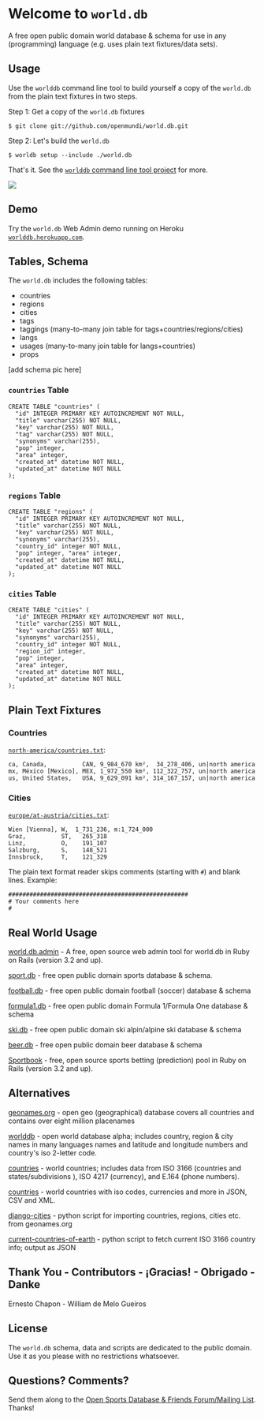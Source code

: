 # Welcome to `world.db`

A free open public domain world database & schema
for use in any (programming) language
(e.g. uses plain text fixtures/data sets).


## Usage

Use the `worlddb` command line tool to build yourself a copy of
the `world.db` from the plain text fixtures in two steps.

Step 1:  Get a copy of the `world.db` fixtures

    $ git clone git://github.com/openmundi/world.db.git

Step 2:  Let's build the `world.db`

    $ worldb setup --include ./world.db

That's it. See the [`worlddb` command line tool project](https://github.com/geraldb/world.db.ruby)
for more.


![](https://raw.github.com/openmundi/world.db/master/i/sqlitestudio.png)


## Demo

Try the `world.db` Web Admin demo running
on Heroku [`worlddb.herokuapp.com`](http://worlddb.herokuapp.com).

## Tables, Schema

The `world.db` includes the following tables:

* countries
* regions
* cities
* tags
* taggings (many-to-many join table for tags+countries/regions/cities)
* langs
* usages (many-to-many join table for langs+countries)
* props

[add schema pic here]

###  `countries` Table

    CREATE TABLE "countries" (
      "id" INTEGER PRIMARY KEY AUTOINCREMENT NOT NULL,
      "title" varchar(255) NOT NULL,
      "key" varchar(255) NOT NULL,
      "tag" varchar(255) NOT NULL,
      "synonyms" varchar(255),
      "pop" integer,
      "area" integer,
      "created_at" datetime NOT NULL,
      "updated_at" datetime NOT NULL
    );

###  `regions` Table

    CREATE TABLE "regions" (
      "id" INTEGER PRIMARY KEY AUTOINCREMENT NOT NULL,
      "title" varchar(255) NOT NULL,
      "key" varchar(255) NOT NULL,
      "synonyms" varchar(255),
      "country_id" integer NOT NULL,
      "pop" integer, "area" integer,
      "created_at" datetime NOT NULL,
      "updated_at" datetime NOT NULL
    );

###  `cities` Table

    CREATE TABLE "cities" (
      "id" INTEGER PRIMARY KEY AUTOINCREMENT NOT NULL,
      "title" varchar(255) NOT NULL,
      "key" varchar(255) NOT NULL,
      "synonyms" varchar(255),
      "country_id" integer NOT NULL,
      "region_id" integer,
      "pop" integer,
      "area" integer,
      "created_at" datetime NOT NULL,
      "updated_at" datetime NOT NULL
    );



## Plain Text Fixtures

### Countries

[`north-america/countries.txt`](https://github.com/openmundi/world.db/blob/master/north-america/countries.txt):

```
ca, Canada,          CAN, 9_984_670 km²,  34_278_406, un|north america
mx, México [Mexico], MEX, 1_972_550 km², 112_322_757, un|north america
us, United States,   USA, 9_629_091 km², 314_167_157, un|north america
```

### Cities

[`europe/at-austria/cities.txt`](https://github.com/openmundi/world.db/blob/master/europe/at-austria/cities.txt):

```
Wien [Vienna], W,  1_731_236, m:1_724_000
Graz,          ST,   265_318
Linz,          O,    191_107
Salzburg,      S,    148_521
Innsbruck,     T,    121_329
```

The plain text format reader skips comments (starting with `#`)
and blank lines. Example:

```
###################################################
# Your comments here
#
```



## Real World Usage

[world.db.admin](https://github.com/geraldb/world.db.admin) - A free, open source web admin tool for world.db in Ruby on Rails (version 3.2 and up).

[sport.db](https://github.com/opensport) - free open public domain sports database & schema.

[football.db](https://github.com/openfootball) -  free open public domain football (soccer) database & schema

[formula1.db](https://github.com/opensport/formula1.db) - free open public domain Formula 1/Formula One database & schema

[ski.db](https://github.com/opensport/ski.db) -  free open public domain ski alpin/alpine ski database & schema

[beer.db](https://github.com/openbeer) - free open public domain beer database & schema

[Sportbook](https://github.com/openbookie/sportbook) - free, open source sports betting (prediction) pool
in Ruby on Rails (version 3.2 and up). 


## Alternatives

[geonames.org](http://geonames.org) - open geo (geographical) database covers all countries and contains over eight million placenames

[worlddb](http://code.google.com/p/worlddb) -  open world database alpha; includes country, region & city names in many languages names and latitude and longitude numbers and country's iso 2-letter code.

[countries](https://github.com/hexorx/countries) - world countries; includes data from ISO 3166 (countries and states/subdivisions ), ISO 4217 (currency), and E.164 (phone numbers).

[countries](https://github.com/mledoze/countries) - world countries with iso codes, currencies and more in JSON, CSV and XML.

[django-cities](https://github.com/coderholic/django-cities) - python script for importing countries, regions, cities etc. from geonames.org

[current-countries-of-earth](https://github.com/ewheeler/current-countries-of-earth) - python script to fetch current ISO 3166 country info; output as JSON



## Thank You - Contributors - ¡Gracias! - Obrigado - Danke

Ernesto Chapon - William de Melo Gueiros

## License

The `world.db` schema, data and scripts are dedicated to the public domain.
Use it as you please with no restrictions whatsoever.

## Questions? Comments?

Send them along to the [Open Sports Database & Friends Forum/Mailing List](http://groups.google.com/group/opensport). Thanks!